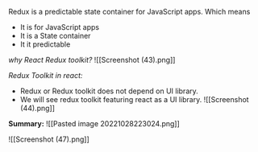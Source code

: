 Redux is a predictable state container for JavaScript apps. Which means 
- It is for JavaScript apps
- It is a State container
- It it predictable

*why React Redux toolkit?*
![[Screenshot (43).png]]

*Redux Toolkit in react:*
- Redux  or Redux toolkit does not depend on UI library.
- We will see redux toolkit featuring react as a UI library.
![[Screenshot (44).png]]

**Summary:**
![[Pasted image 20221028223024.png]]

![[Screenshot (47).png]] 